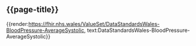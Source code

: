 <div class="warning"><span class="ImplementWarn"></span></div>

## {{page-title}}

{{render:https://fhir.nhs.wales/ValueSet/DataStandardsWales-BloodPressure-AverageSystolic, text:DataStandardsWales-BloodPressure-AverageSystolic}}